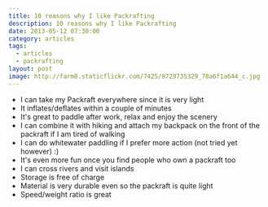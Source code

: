 ```yaml
---
title: 10 reasons why I like Packrafting
description: 10 reasons why I like Packrafting
date: 2013-05-12 07:30:00
category: articles
tags:
  - articles
  - packrafting
layout: post
image: http://farm8.staticflickr.com/7425/8729735329_78a6f1a644_c.jpg
---
```


<amp-img src="http://farm8.staticflickr.com/7425/8729735329_78a6f1a644_c.jpg" width="100%" alt="Best lightweight water filters 2017"></amp-img>

<ul>
<li>I can take my Packraft everywhere since it is very light</li>
<li>It inflates/deflates within a couple of minutes</li>
<li>It's great to paddle after work, relax and enjoy the scenery</li>
<li>I can combine it with hiking and attach my backpack on the front of the packraft if I am tired of walking</li>
<li>I can do whitewater paddling if I prefer more action (not tried yet however) :)</li>
<li>It's even more fun once you find people who own a packraft too</li>
<li>I can cross rivers and visit islands</li>
<li>Storage is free of charge</li>
<li>Material is very durable even so the packraft is quite light</li>
<li>Speed/weight ratio is great</li>
</ul>
